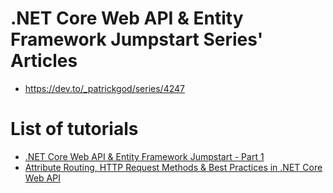 # .NET Core Web API & Entity Framework Jumpstart Series' Articles
* https://dev.to/_patrickgod/series/4247

# List of tutorials
* [.NET Core Web API & Entity Framework Jumpstart - Part 1](Jumpstart-Part1.md)
* [Attribute Routing, HTTP Request Methods & Best Practices in .NET Core Web API](Jumpstart-Part02.md)



